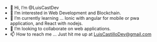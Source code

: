 - 👋 Hi, I’m @LuisCastDev
- 👀 I’m interested in Web Development and Blockchain.
- 🌱 I’m currently learning ... Ionic with angular for mobile or pwa application, and React with nodejs.
- 💞️ I’m looking to collaborate on web applications.
- 📫 How to reach me ... Just hit me up at LuisCastilloDev@gmail.com

<!---
LuisCastDev/LuisCastDev is a ✨ special ✨ repository because its `README.md` (this file) appears on your GitHub profile.
You can click the Preview link to take a look at your changes.
--->
